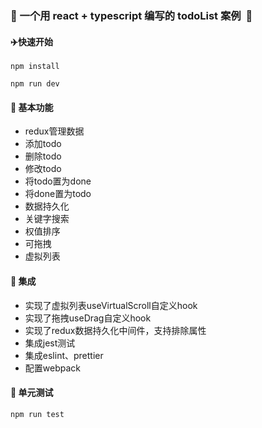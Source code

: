 ### :rocket:  一个用 react + typescript 编写的 todoList 案例​ ​ :rocket:

#### :airplane:快速开始​

```shell
npm install
```

```shell
npm run dev
```

#### :key:  基本功能

- redux管理数据
- 添加todo
- 删除todo
- 修改todo
- 将todo置为done
- 将done置为todo
- 数据持久化
- 关键字搜索
- 权值排序
- 可拖拽
- 虚拟列表

#### :key:  集成

- 实现了虚拟列表useVirtualScroll自定义hook
- 实现了拖拽useDrag自定义hook
- 实现了redux数据持久化中间件，支持排除属性
- 集成jest测试
- 集成eslint、prettier
- 配置webpack

#### :helicopter:  单元测试

```shell
npm run test
```

